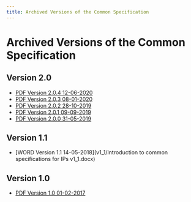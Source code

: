 ```yaml
---
title: Archived Versions of the Common Specification
---
```

Archived Versions of the Common Specification
=============================================

Version 2.0
-----------
- [PDF Version 2.0.4 12-06-2020](/pdf/eark-csip.pdf)
- [PDF Version 2.0.3 08-01-2020](v2_0/eark-csip-v2-0-3.pdf)
- [PDF Version 2.0.2 28-10-2019](v2_0/eark-csip-v2-0-2.pdf)
- [PDF Version 2.0.1 09-09-2019](v2_0/eark-csip-v2-0-1.pdf)
- [PDF Version 2.0.0 31-05-2019](v2_0/eark-csip-v2-0-0.pdf)

Version 1.1
-----------
- [WORD Version 1.1 14-05-2018](v1_1/Introduction to common specifications for IPs v1_1.docx)

Version 1.0
-----------
- [PDF Version 1.0 01-02-2017](v1_0/Common_Specifications_for_IPs_v10.pdf)
